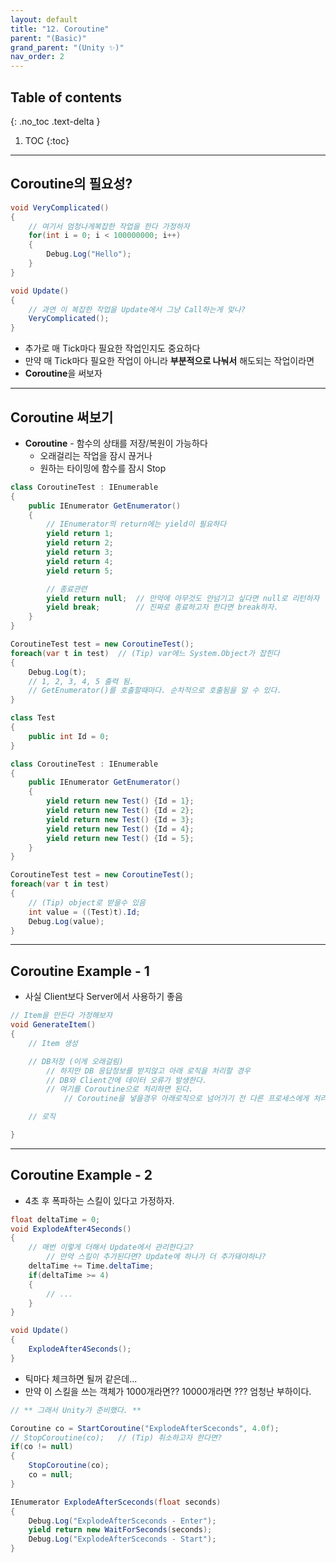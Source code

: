 ```yaml
---
layout: default
title: "12. Coroutine"
parent: "(Basic)"
grand_parent: "(Unity ✨)"
nav_order: 2
---
```


## Table of contents
{: .no_toc .text-delta }

1. TOC
{:toc}

---

## Coroutine의 필요성?

```csharp
void VeryComplicated()
{
    // 여기서 엄청나게복잡한 작업을 한다 가정하자
    for(int i = 0; i < 100000000; i++)
    {
        Debug.Log("Hello");
    }
}

void Update()
{
    // 과연 이 복잡한 작업을 Update에서 그냥 Call하는게 맞나?
    VeryComplicated();
}
```

* 추가로 매 Tick마다 필요한 작업인지도 중요하다
* 만약 매 Tick마다 필요한 작업이 아니라 **부분적으로 나눠서** 해도되는 작업이라면
* **Coroutine**을 써보자

---

## Coroutine 써보기

* **Coroutine** - 함수의 상태를 저장/복원이 가능하다
    * 오래걸리는 작업을 잠시 끊거나
    * 원하는 타이밍에 함수를 잠시 Stop

```csharp
class CoroutineTest : IEnumerable
{
    public IEnumerator GetEnumerator()
    {
        // IEnumerator의 return에는 yield이 필요하다
        yield return 1;
        yield return 2;
        yield return 3;
        yield return 4;
        yield return 5;

        // 종료관련
        yield return null;  // 만약에 아무것도 안넘기고 싶다면 null로 리턴하자
        yield break;        // 진짜로 종료하고자 한다면 break하자.
    }
}

CoroutineTest test = new CoroutineTest();
foreach(var t in test)  // (Tip) var에느 System.Object가 잡힌다
{
    Debug.Log(t);
    // 1, 2, 3, 4, 5 출력 됨.
    // GetEnumerator()를 호출할때마다. 순차적으로 호출됨을 알 수 있다.
}
```

```csharp
class Test
{
    public int Id = 0;
}

class CoroutineTest : IEnumerable
{
    public IEnumerator GetEnumerator()
    {
        yield return new Test() {Id = 1};
        yield return new Test() {Id = 2};
        yield return new Test() {Id = 3};
        yield return new Test() {Id = 4};
        yield return new Test() {Id = 5};
    }
}

CoroutineTest test = new CoroutineTest();
foreach(var t in test)
{
    // (Tip) object로 받을수 있음
    int value = ((Test)t).Id;
    Debug.Log(value);
}
```

---

## Coroutine Example - 1

* 사실 Client보다 Server에서 사용하기 좋음

```csharp
// Item을 만든다 가정해보자
void GenerateItem()
{
    // Item 생성

    // DB저장 (이게 오래걸림) 
        // 하지만 DB 응답정보를 받지않고 아래 로직을 처리할 경우
        // DB와 Client간에 데이터 오류가 발생한다.
        // 여기를 Coroutine으로 처리하면 된다.
            // Coroutine을 넣을경우 아래로직으로 넘어가기 전 다른 프로세스에게 처리를 넘길수 있음.

    // 로직

}
```

---

## Coroutine Example - 2

* 4초 후 폭파하는 스킬이 있다고 가정하자.

```csharp
float deltaTime = 0;
void ExplodeAfter4Seconds()
{
    // 매번 이렇게 더해서 Update에서 관리한다고?
        // 만약 스킬이 추가된다면? Update에 하나가 더 추가돼야하나?
    deltaTime += Time.deltaTime;
    if(deltaTime >= 4)
    {
        // ...
    }
}

void Update()
{
    ExplodeAfter4Seconds();
}
```

* 틱마다 체크하면 될꺼 같은데... 
* 만약 이 스킬을 쓰는 객체가 1000개라면?? 10000개라면 ??? 엄청난 부하이다.

```csharp
// ** 그래서 Unity가 준비했다. **

Coroutine co = StartCoroutine("ExplodeAfterSceconds", 4.0f);
// StopCoroutine(co);   // (Tip) 취소하고자 한다면?
if(co != null)
{
    StopCoroutine(co);
    co = null;
}

IEnumerator ExplodeAfterSceconds(float seconds)
{
    Debug.Log("ExplodeAfterSceconds - Enter");
    yield return new WaitForSeconds(seconds);
    Debug.Log("ExplodeAfterSceconds - Start");
}
```